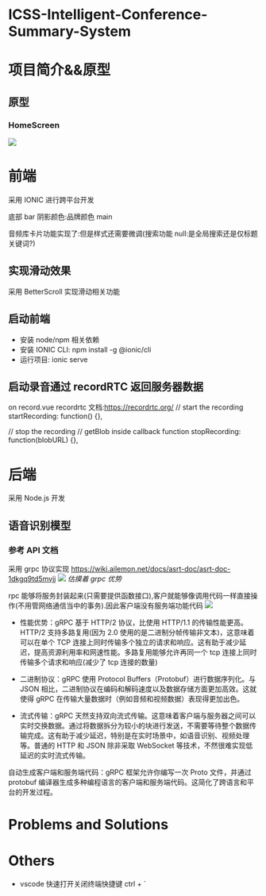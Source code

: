 # ICSS-Intelligent-Conference-Summary-System

# 项目简介&&原型

## 原型

### HomeScreen

![](https://matt-obstorage777-1313452829.cos.ap-shanghai.myqcloud.com/pic_store/20230418003855.png)

# 前端

采用 IONIC 进行跨平台开发

底部 bar 阴影颜色:品牌颜色 main

音频库卡片功能实现了:但是样式还需要微调(搜索功能 null:是全局搜索还是仅标题关键词?)

## 实现滑动效果

采用 BetterScroll 实现滑动相关功能

## 启动前端

- 安装 node/npm 相关依赖
- 安装 IONIC CLI: npm install -g @ionic/cli
- 运行项目: ionic serve

## 启动录音通过 recordRTC 返回服务器数据

on record.vue
recordrtc 文档:https://recordrtc.org/
// start the recording
startRecording: function() {},

// stop the recording
// getBlob inside callback function
stopRecording: function(blobURL) {},

# 后端

采用 Node.js 开发

## 语音识别模型

### 参考 API 文档

采用 grpc 协议实现
https://wiki.ailemon.net/docs/asrt-doc/asrt-doc-1dkgq9td5mvjj
![](https://matt-obstorage777-1313452829.cos.ap-shanghai.myqcloud.com/pic_store/202305202023668.png)
_估摸着 grpc 优势_

rpc 能够将服务封装起来(只需要提供函数接口),客户就能够像调用代码一样直接操作(不用管网络通信当中的事务).因此客户端没有服务端功能代码
![](https://matt-obstorage777-1313452829.cos.ap-shanghai.myqcloud.com/pic_store/202305202045440.png)

- 性能优势：gRPC 基于 HTTP/2 协议，比使用 HTTP/1.1 的传输性能更高。HTTP/2 支持多路复用(因为 2.0 使用的是二进制分帧传输非文本)，这意味着可以在单个 TCP 连接上同时传输多个独立的请求和响应。这有助于减少延迟，提高资源利用率和网速性能。多路复用能够允许再同一个 tcp 连接上同时传输多个请求和响应(减少了 tcp 连接的数量)

- 二进制协议：gRPC 使用 Protocol Buffers（Protobuf）进行数据序列化。与 JSON 相比，二进制协议在编码和解码速度以及数据存储方面更加高效。这就使得 gRPC 在传输大量数据时（例如音频和视频数据）表现得更加出色。
- 流式传输：gRPC 天然支持双向流式传输。这意味着客户端与服务器之间可以实时交换数据。通过将数据拆分为较小的块进行发送，不需要等待整个数据传输完成。这有助于减少延迟，特别是在实时场景中，如语音识别、视频处理等。普通的 HTTP 和 JSON 除非采取 WebSocket 等技术，不然很难实现低延迟的实时流式传输。

自动生成客户端和服务端代码：gRPC 框架允许你编写一次 Proto 文件，并通过 protobuf 编译器生成多种编程语言的客户端和服务端代码。这简化了跨语言和平台的开发过程。

# Problems and Solutions

# Others

- vscode 快速打开关闭终端快捷键 ctrl + `
